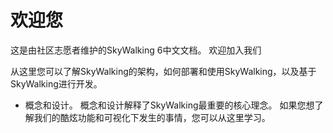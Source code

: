 # 欢迎您
这是由社区志愿者维护的SkyWalking 6中文文档。 欢迎加入我们

从这里您可以了解SkyWalking的架构，如何部署和使用SkyWalking，以及基于SkyWalking进行开发。

* 概念和设计。 概念和设计解释了SkyWalking最重要的核心理念。 如果您想了解我们的酷炫功能和可视化下发生的事情，您可以从这里学习。
